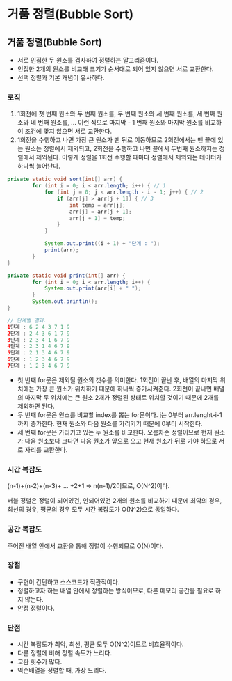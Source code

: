 # 거품 정렬(Bubble Sort)

## **거품 정렬(Bubble Sort)**

- 서로 인접한 두 원소를 검사하여 정렬하는 알고리즘이다.
- 인접한 2개의 원소를 비교해 크기가 순서대로 되어 있지 않으면 서로 교환한다.
- 선택 정렬과 기본 개념이 유사하다.

### **로직**

1. 1회전에 첫 번째 원소와 두 번째 원소를, 두 번째 원소와 세 번째 원소를, 세 번째 원소와 네 번째 원소를, ... 이런 식으로 마지막 - 1 번째 원소와 마지막 원소를 비교하여 조건에 맞지 않으면 서로 교환한다.
2. 1회전을 수행하고 나면 가장 큰 원소가 맨 뒤로 이동하므로 2회전에서는 맨 끝에 있는 원소는 정렬에서 제외되고, 2회전을 수행하고 나면 끝에서 두번째 원소까지는 정렬에서 제외된다. 이렇게 정렬을 1회전 수행할 때마다 정렬에서 제외되는 데이터가 하나씩 늘어난다.

```java
private static void sort(int[] arr) {
        for (int i = 0; i < arr.length; i++) { // 1
            for (int j = 0; j < arr.length - i - 1; j++) { // 2
                if (arr[j] > arr[j + 1]) { // 3
                    int temp = arr[j];
                    arr[j] = arr[j + 1];
                    arr[j + 1] = temp;
                }
            }

            System.out.print((i + 1) + "단계 : ");
            print(arr);
        }
}

private static void print(int[] arr) {
        for (int i = 0; i < arr.length; i++) {
            System.out.print(arr[i] + " ");
        }
        System.out.println();
}

// 단계별 결과.
1단계 : 6 2 4 3 7 1 9
2단계 : 2 4 3 6 1 7 9
3단계 : 2 3 4 1 6 7 9
4단계 : 2 3 1 4 6 7 9
5단계 : 2 1 3 4 6 7 9
6단계 : 1 2 3 4 6 7 9
7단계 : 1 2 3 4 6 7 9
```

- 첫 번째 for문은 제외될 원소의 갯수를 의미한다. 1회전이 끝난 후, 배열의 마지막 위치에는 가장 큰 원소가 위치하기 때문에 하나씩 증가시켜준다. 2회전이 끝나면 배열의 마지막 두 위치에는 큰 원소 2개가 정렬된 상태로 위치할 것이기 때문에 2개를 제외하면 된다.
- 두 번째 for문은 원소를 비교할 index를 뽑는 for문이다. j는 0부터 arr.lenght-i-1까지 증가한다. 현재 원소와 다음 원소를 가리키기 때문에 0부터 시작한다.
- 세 번째 for문은 가리키고 있는 두 원소를 비교한다. 오름차순 정렬이므로 현재 원소가 다음 원소보다 크다면 다음 원소가 앞으로 오고 현재 원소가 뒤로 가야 하므로 서로 자리를 교환한다.

### **시간 복잡도**

(n-1)+(n-2)+(n-3)+ ... +2+1 => n(n-1)/2이므로, O(N^2)이다.

버블 정렬은 정렬이 되어있건, 안되어있건 2개의 원소를 비교하기 때문에 최악의 경우, 최선의 경우, 평균의 경우 모두 시간 복잡도가 O(N^2)으로 동일하다.

### **공간 복잡도**

주어진 배열 안에서 교환을 통해 정렬이 수행되므로 O(N)이다.

### **장점**

- 구현이 간단하고 소스코드가 직관적이다.
- 정렬하고자 하는 배열 안에서 정렬하는 방식이므로, 다른 메모리 공간을 필요로 하지 않는다.
- 안정 정렬이다.

### **단점**

- 시간 복잡도가 최악, 최선, 평균 모두 O(N^2)이므로 비효율적이다.
- 다른 정렬에 비해 정렬 속도가 느리다.
- 교환 횟수가 많다.
- 역순배열을 정렬할 때, 가장 느리다.
